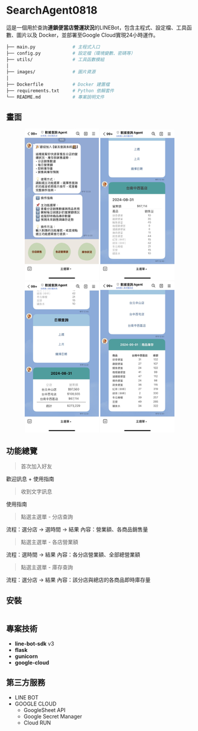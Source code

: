 # SearchAgent0818

這是一個用於查詢**連鎖便當店營運狀況**的LINEBot，包含主程式、設定檔、工具函數、圖片以及 Docker，並部署至Google Cloud實現24小時運作。

```bash
├── main.py              # 主程式入口
├── config.py            # 設定檔（環境變數、密碼等）
├── utils/               # 工具函數模組
│              
├── images/              # 圖片資源
│ 
├── Dockerfile           # Docker 建置檔
├── requirements.txt     # Python 依賴套件
└── README.md            # 專案說明文件
```

## 畫面
<p align="center">
  <img src="Demo01.jpg" alt="專案封面圖" width="200">
  <img src="Demo02.jpg" alt="專案封面圖" width="200">
  <img src="Demo03.jpg" alt="專案封面圖" width="200">
  <img src="Demo04.jpg" alt="專案封面圖" width="200">
</p>

## 功能總覽
>  首次加入好友 

歡迎訊息 + 使用指南

>  收到文字訊息

使用指南
 
>  點選主選單  - 分店查詢

流程：選分店 -> 選時間 -> 結果
內容：營業額、各商品銷售量
>  點選主選單  - 各店營業額

流程：選時間 -> 結果
內容：各分店營業額、全部總營業額

>  點選主選單  - 庫存查詢

流程：選分店 -> 結果
內容：該分店與總店的各商品即時庫存量  

## 安裝
```

```

## 專案技術
- **line-bot-sdk** v3
- **flask**
- **gunicorn**
- **google-cloud**

## 第三方服務
- LINE BOT
- GOOGLE CLOUD 
  - GoogleSheet API
  - Google Secret Manager
  - Cloud RUN
